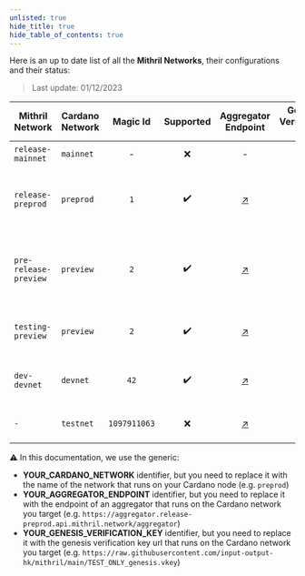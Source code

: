 ```yaml
---
unlisted: true
hide_title: true
hide_table_of_contents: true
---
```


Here is an up to date list of all the **Mithril Networks**, their configurations and their status:

> Last update: 01/12/2023

| Mithril Network | Cardano Network | Magic Id | Supported | Aggregator Endpoint | Genesis Verification Key | Build From | Note
|------------|------------|:-----------:|:------------:|:-----------------:|:------------------:|:------------:|:------------
| `release-mainnet` | `mainnet` | - | :x: | - | - | - | Not supported yet
| `release-preprod` | `preprod` | `1` | :heavy_check_mark: | [:arrow_upper_right:](https://aggregator.release-preprod.api.mithril.network/aggregator "https://aggregator.release-preprod.api.mithril.network/aggregator") | [:arrow_upper_right:](https://raw.githubusercontent.com/input-output-hk/mithril/main/TEST_ONLY_genesis.vkey "https://raw.githubusercontent.com/input-output-hk/mithril/main/TEST_ONLY_genesis.vkey") | 🟢<br />**Latest Stable Release** [:arrow_upper_right:](https://github.com/input-output-hk/mithril/releases/latest)  | Stable Release
| `pre-release-preview` | `preview` | `2` | :heavy_check_mark: | [:arrow_upper_right:](https://aggregator.pre-release-preview.api.mithril.network/aggregator "https://aggregator.pre-release-preview.api.mithril.network/aggregator") | [:arrow_upper_right:](https://raw.githubusercontent.com/input-output-hk/mithril/main/TEST_ONLY_genesis.vkey "https://raw.githubusercontent.com/input-output-hk/mithril/main/TEST_ONLY_genesis.vkey") | 🟠<br />**Latest Stable Pre-Release** [:arrow_upper_right:](https://github.com/input-output-hk/mithril/releases?q=pre-release) | Unstable Pre-Release
| `testing-preview` | `preview` | `2` | :heavy_check_mark: | [:arrow_upper_right:](https://aggregator.testing-preview.api.mithril.network/aggregator "https://aggregator.testing-preview.api.mithril.network/aggregator") | [:arrow_upper_right:](https://raw.githubusercontent.com/input-output-hk/mithril/main/TEST_ONLY_genesis.vkey "https://raw.githubusercontent.com/input-output-hk/mithril/main/TEST_ONLY_genesis.vkey") | 🔴<br />**Main Branch** [:arrow_upper_right:](https://github.com/input-output-hk/mithril/tree/main) | Unstable Testing (devs only)
| `dev-devnet` | `devnet` | `42` | :heavy_check_mark: | [:arrow_upper_right:](http://localhost:8080/aggregator "http://localhost:8080/aggregator") | - | **Any Branch / Release** | Supported on the `devnet` only
| `-` | `testnet` | `1097911063` | :x: | [:arrow_upper_right:](https://aggregator.api.mithril.network/aggregator "https://aggregator.api.mithril.network/aggregator") | [:arrow_upper_right:](https://raw.githubusercontent.com/input-output-hk/mithril/main/TEST_ONLY_genesis.vkey "https://raw.githubusercontent.com/input-output-hk/mithril/main/TEST_ONLY_genesis.vkey") | - | Decommissioned, not supported anymore

:warning: In this documentation, we use the generic:
* ****YOUR_CARDANO_NETWORK**** identifier, but you need to replace it with the name of the network that runs on your Cardano node (e.g. `preprod`)
* ****YOUR_AGGREGATOR_ENDPOINT**** identifier, but you need to replace it with the endpoint of an aggregator that runs on the Cardano network you target (e.g. `https://aggregator.release-preprod.api.mithril.network/aggregator`)
* ****YOUR_GENESIS_VERIFICATION_KEY**** identifier, but you need to replace it with the genesis verification key url that runs on the Cardano network you target (e.g. `https://raw.githubusercontent.com/input-output-hk/mithril/main/TEST_ONLY_genesis.vkey`)